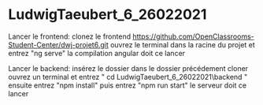 # LudwigTaeubert_6_26022021
Lancer le frontend:
clonez le frontend https://github.com/OpenClassrooms-Student-Center/dwj-projet6.git
ouvrez le terminal dans la racine du projet
et entrez "ng serve"
la compilation angular doit ce lancer

Lancer le backend:
insérez le dossier dans le dossier précédement cloner
ouvrez un terminal et entrez " cd LudwigTaeubert_6_26022021\backend "
ensuite entrez "npm install"
puis entrez "npm run start"
le serveur doit ce lancer
